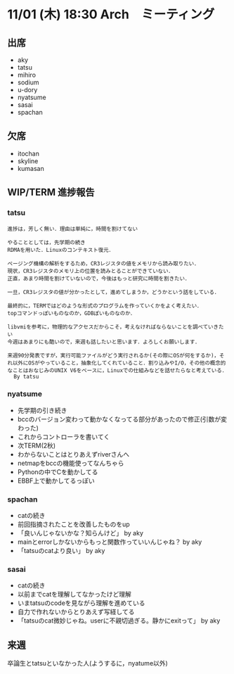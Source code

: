 # 11/01 (木) 18:30 Arch　ミーティング

## 出席

- aky
- tatsu
- mihiro
- sodium
- u-dory
- nyatsume
- sasai
- spachan

## 欠席

- itochan
- skyline
- kumasan

## WIP/TERM 進捗報告

### tatsu

```
進捗は，芳しく無い．理由は単純に，時間を割けてない

やることとしては，先学期の続き
RDMAを用いた．Linuxのコンテキスト復元．

ページング機構の解析をするため，CR3レジスタの値をメモリから読み取りたい．
現状，CR3レジスタのメモリ上の位置を読みとることができていない．
正直，あまり時間を割けていないので，今後はもっと研究に時間を割きたい．

一旦，CR3レジスタの値が分かったとして，進めてしまうか，どうかという話をしている．

最終的に，TERMではどのような形式のプログラムを作っていくかをよく考えたい．
topコマンドっぽいものなのか，GDBぽいものなのか．

libvmiを参考に，物理的なアクセスだからこそ，考えなければならないことを調べていきたい
今週はあまりにも酷いので，来週も話したいと思います．よろしくお願いします．

来週90分発表ですが，実行可能ファイルがどう実行されるか(その際にOSが何をするか)，それ以外にOSがやっていること，抽象化してくれていること．割り込みやI/O，その他の概念的なことはおなじみのUNIX V6をベースに，Linuxでの仕組みなどを話せたらなと考えている．
  By tatsu
```

### nyatsume

- 先学期の引き続き
- bccのバージョン変わって動かなくなってる部分があったので修正(引数が変わった)
- これからコントローラを書いてく
- 次TERM(2秋)
- わからないことはとりあえずriverさんへ
- netmapをbccの機能使ってなんちゃら
- Pythonの中でCを動かしてる
- EBBF上で動かしてるっぽい

### spachan

- catの続き
- 前回指摘されたことを改善したものをup
- 「良いんじゃないかな？知らんけど」 by aky
- mainとerrorしかないからもっと関数作っていいんじゃね？ by aky
- 「tatsuのcatより良い」 by aky

### sasai

- catの続き
- 以前までcatを理解してなかったけど理解
- いまtatsuのcodeを見ながら理解を進めている
- 自力で作れないからとりあえず写経してる
- 「tatsuのcat微妙じゃね。userに不親切過ぎる。静かにexitって」 by aky

## 来週

卒論生とtatsuといなかった人(ようするに，nyatume以外)
